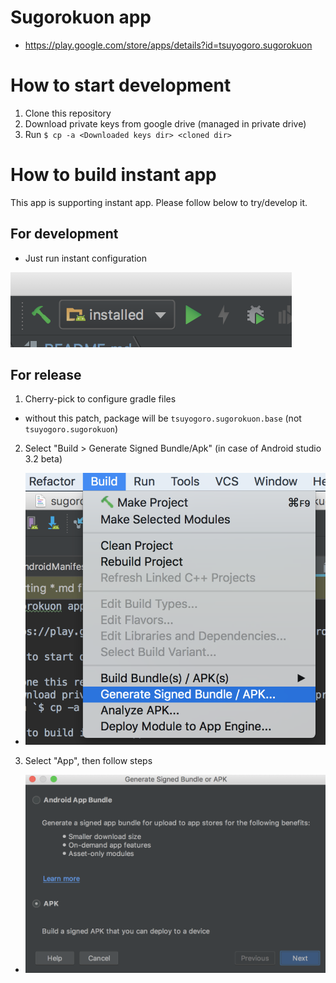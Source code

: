 # Sugorokuon app

- https://play.google.com/store/apps/details?id=tsuyogoro.sugorokuon

# How to start development

1. Clone this repository
2. Download private keys from google drive (managed in private drive)
3. Run `$ cp -a <Downloaded keys dir> <cloned dir>`

# How to build instant app

This app is supporting instant app. Please follow below to try/develop it.

## For development

- Just run instant configuration

![Run instant app](./noteimages/how_to_run_instant_app_for_debug.png)

## For release

1. Cherry-pick <TODO> to configure gradle files
  - without this patch, package will be `tsuyogoro.sugorokuon.base` (not `tsuyogoro.sugorokuon`)
2. Select "Build > Generate Signed Bundle/Apk" (in case of Android studio 3.2 beta)
  - ![Build app](./noteimages/how_to_build_instant_app_release_01.png)
3. Select "App", then follow steps
  - ![Select App](./noteimages/how_to_build_instant_app_release_02.png)
  

